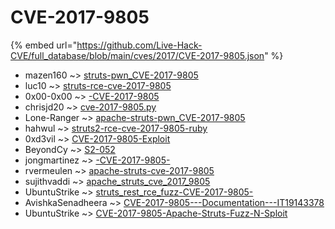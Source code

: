 # CVE-2017-9805
{% embed url="https://github.com/Live-Hack-CVE/full_database/blob/main/cves/2017/CVE-2017-9805.json" %}

* mazen160 ~> [struts-pwn_CVE-2017-9805](https://www.alice-snow.ru/2017/database/cve-2017-9805/struts-pwn_cve-2017-9805-mazen160)
* luc10 ~> [struts-rce-cve-2017-9805](https://www.alice-snow.ru/2017/database/cve-2017-9805/struts-rce-cve-2017-9805-luc10)
* 0x00-0x00 ~> [-CVE-2017-9805](https://www.alice-snow.ru/2017/database/cve-2017-9805/-cve-2017-9805-0x00-0x00)
* chrisjd20 ~> [cve-2017-9805.py](https://www.alice-snow.ru/2017/database/cve-2017-9805/cve-2017-9805.py-chrisjd20)
* Lone-Ranger ~> [apache-struts-pwn_CVE-2017-9805](https://www.alice-snow.ru/2017/database/cve-2017-9805/apache-struts-pwn_cve-2017-9805-lone-ranger)
* hahwul ~> [struts2-rce-cve-2017-9805-ruby](https://www.alice-snow.ru/2017/database/cve-2017-9805/struts2-rce-cve-2017-9805-ruby-hahwul)
* 0xd3vil ~> [CVE-2017-9805-Exploit](https://www.alice-snow.ru/2017/database/cve-2017-9805/cve-2017-9805-exploit-0xd3vil)
* BeyondCy ~> [S2-052](https://www.alice-snow.ru/2017/database/cve-2017-9805/s2-052-beyondcy)
* jongmartinez ~> [-CVE-2017-9805-](https://www.alice-snow.ru/2017/database/cve-2017-9805/-cve-2017-9805--jongmartinez)
* rvermeulen ~> [apache-struts-cve-2017-9805](https://www.alice-snow.ru/2017/database/cve-2017-9805/apache-struts-cve-2017-9805-rvermeulen)
* sujithvaddi ~> [apache_struts_cve_2017_9805](https://www.alice-snow.ru/2017/database/cve-2017-9805/apache_struts_cve_2017_9805-sujithvaddi)
* UbuntuStrike ~> [struts_rest_rce_fuzz-CVE-2017-9805-](https://www.alice-snow.ru/2017/database/cve-2017-9805/struts_rest_rce_fuzz-cve-2017-9805--ubuntustrike)
* AvishkaSenadheera ~> [CVE-2017-9805---Documentation---IT19143378](https://www.alice-snow.ru/2017/database/cve-2017-9805/cve-2017-9805---documentation---it19143378-avishkasenadheera)
* UbuntuStrike ~> [CVE-2017-9805-Apache-Struts-Fuzz-N-Sploit](https://www.alice-snow.ru/2017/database/cve-2017-9805/cve-2017-9805-apache-struts-fuzz-n-sploit-ubuntustrike)